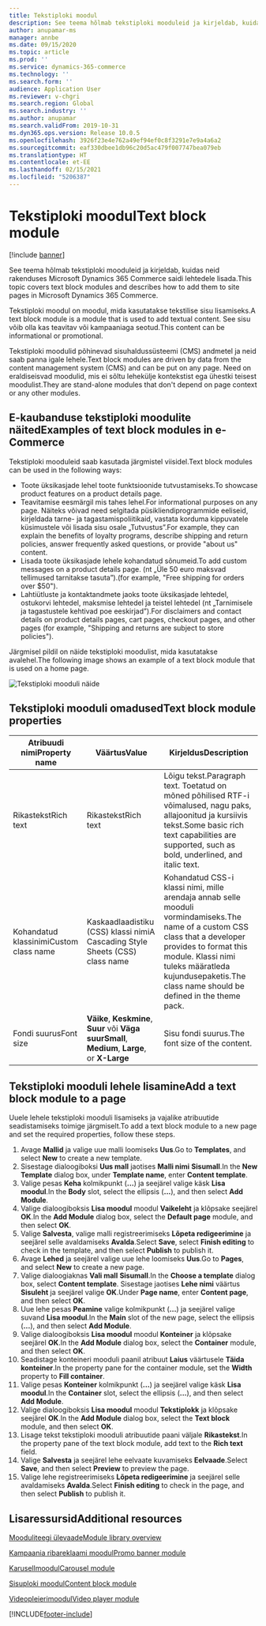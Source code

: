 ```yaml
---
title: Tekstiploki moodul
description: See teema hõlmab tekstiploki mooduleid ja kirjeldab, kuidas neid rakenduses Microsoft Dynamics 365 Commerce saidi lehtedele lisada.
author: anupamar-ms
manager: annbe
ms.date: 09/15/2020
ms.topic: article
ms.prod: ''
ms.service: dynamics-365-commerce
ms.technology: ''
ms.search.form: ''
audience: Application User
ms.reviewer: v-chgri
ms.search.region: Global
ms.search.industry: ''
ms.author: anupamar
ms.search.validFrom: 2019-10-31
ms.dyn365.ops.version: Release 10.0.5
ms.openlocfilehash: 3926f23e4e762a49ef94ef0c8f3291e7e9a4a6a2
ms.sourcegitcommit: eaf330dbee1db96c20d5ac479f007747bea079eb
ms.translationtype: HT
ms.contentlocale: et-EE
ms.lasthandoff: 02/15/2021
ms.locfileid: "5206387"
---
```

# <a name="text-block-module"></a><span data-ttu-id="4a20b-103">Tekstiploki moodul</span><span class="sxs-lookup"><span data-stu-id="4a20b-103">Text block module</span></span>

[!include [banner](includes/banner.md)]

<span data-ttu-id="4a20b-104">See teema hõlmab tekstiploki mooduleid ja kirjeldab, kuidas neid rakenduses Microsoft Dynamics 365 Commerce saidi lehtedele lisada.</span><span class="sxs-lookup"><span data-stu-id="4a20b-104">This topic covers text block modules and describes how to add them to site pages in Microsoft Dynamics 365 Commerce.</span></span>

<span data-ttu-id="4a20b-105">Tekstiploki moodul on moodul, mida kasutatakse tekstilise sisu lisamiseks.</span><span class="sxs-lookup"><span data-stu-id="4a20b-105">A text block module is a module that is used to add textual content.</span></span> <span data-ttu-id="4a20b-106">See sisu võib olla kas teavitav või kampaaniaga seotud.</span><span class="sxs-lookup"><span data-stu-id="4a20b-106">This content can be informational or promotional.</span></span>

<span data-ttu-id="4a20b-107">Tekstiploki moodulid põhinevad sisuhaldussüsteemi (CMS) andmetel ja neid saab panna igale lehele.</span><span class="sxs-lookup"><span data-stu-id="4a20b-107">Text block modules are driven by data from the content management system (CMS) and can be put on any page.</span></span> <span data-ttu-id="4a20b-108">Need on eraldiseisvad moodulid, mis ei sõltu lehekülje kontekstist ega ühestki teisest moodulist.</span><span class="sxs-lookup"><span data-stu-id="4a20b-108">They are stand-alone modules that don't depend on page context or any other modules.</span></span>

## <a name="examples-of-text-block-modules-in-e-commerce"></a><span data-ttu-id="4a20b-109">E-kaubanduse tekstiploki moodulite näited</span><span class="sxs-lookup"><span data-stu-id="4a20b-109">Examples of text block modules in e-Commerce</span></span>

<span data-ttu-id="4a20b-110">Tekstiploki mooduleid saab kasutada järgmistel viisidel.</span><span class="sxs-lookup"><span data-stu-id="4a20b-110">Text block modules can be used in the following ways:</span></span>

* <span data-ttu-id="4a20b-111">Toote üksikasjade lehel toote funktsioonide tutvustamiseks.</span><span class="sxs-lookup"><span data-stu-id="4a20b-111">To showcase product features on a product details page.</span></span>
* <span data-ttu-id="4a20b-112">Teavitamise eesmärgil mis tahes lehel.</span><span class="sxs-lookup"><span data-stu-id="4a20b-112">For informational purposes on any page.</span></span> <span data-ttu-id="4a20b-113">Näiteks võivad need selgitada püsikliendiprogrammide eeliseid, kirjeldada tarne- ja tagastamispoliitikaid, vastata korduma kippuvatele küsimustele või lisada sisu osale „Tutvustus”.</span><span class="sxs-lookup"><span data-stu-id="4a20b-113">For example, they can explain the benefits of loyalty programs, describe shipping and return policies, answer frequently asked questions, or provide "about us" content.</span></span>
* <span data-ttu-id="4a20b-114">Lisada toote üksikasjade lehele kohandatud sõnumeid.</span><span class="sxs-lookup"><span data-stu-id="4a20b-114">To add custom messages on a product details page.</span></span> <span data-ttu-id="4a20b-115">(nt „Üle 50 euro maksvad tellimused tarnitakse tasuta”).</span><span class="sxs-lookup"><span data-stu-id="4a20b-115">(for example, "Free shipping for orders over $50").</span></span>
* <span data-ttu-id="4a20b-116">Lahtiütluste ja kontaktandmete jaoks toote üksikasjade lehtedel, ostukorvi lehtedel, maksmise lehtedel ja teistel lehtedel (nt „Tarnimisele ja tagastustele kehtivad poe eeskirjad”).</span><span class="sxs-lookup"><span data-stu-id="4a20b-116">For disclaimers and contact details on product details pages, cart pages, checkout pages, and other pages (for example, "Shipping and returns are subject to store policies").</span></span>

<span data-ttu-id="4a20b-117">Järgmisel pildil on näide tekstiploki moodulist, mida kasutatakse avalehel.</span><span class="sxs-lookup"><span data-stu-id="4a20b-117">The following image shows an example of a text block module that is used on a home page.</span></span>

![Tekstiploki mooduli näide](./media/ecommerce-textblock.PNG)

## <a name="text-block-module-properties"></a><span data-ttu-id="4a20b-119">Tekstiploki mooduli omadused</span><span class="sxs-lookup"><span data-stu-id="4a20b-119">Text block module properties</span></span>

| <span data-ttu-id="4a20b-120">Atribuudi nimi</span><span class="sxs-lookup"><span data-stu-id="4a20b-120">Property name</span></span>     | <span data-ttu-id="4a20b-121">Väärtus</span><span class="sxs-lookup"><span data-stu-id="4a20b-121">Value</span></span>                                            | <span data-ttu-id="4a20b-122">Kirjeldus</span><span class="sxs-lookup"><span data-stu-id="4a20b-122">Description</span></span> |
|-------------------|--------------------------------------------------|-------------|
| <span data-ttu-id="4a20b-123">Rikastekst</span><span class="sxs-lookup"><span data-stu-id="4a20b-123">Rich text</span></span>         | <span data-ttu-id="4a20b-124">Rikastekst</span><span class="sxs-lookup"><span data-stu-id="4a20b-124">Rich text</span></span>                                        | <span data-ttu-id="4a20b-125">Lõigu tekst.</span><span class="sxs-lookup"><span data-stu-id="4a20b-125">Paragraph text.</span></span> <span data-ttu-id="4a20b-126">Toetatud on mõned põhilised RTF-i võimalused, nagu paks, allajoonitud ja kursiivis tekst.</span><span class="sxs-lookup"><span data-stu-id="4a20b-126">Some basic rich text capabilities are supported, such as bold, underlined, and italic text.</span></span> |
| <span data-ttu-id="4a20b-127">Kohandatud klassinimi</span><span class="sxs-lookup"><span data-stu-id="4a20b-127">Custom class name</span></span> | <span data-ttu-id="4a20b-128">Kaskaadlaadistiku (CSS) klassi nimi</span><span class="sxs-lookup"><span data-stu-id="4a20b-128">A Cascading Style Sheets (CSS) class name</span></span>        | <span data-ttu-id="4a20b-129">Kohandatud CSS-i klassi nimi, mille arendaja annab selle mooduli vormindamiseks.</span><span class="sxs-lookup"><span data-stu-id="4a20b-129">The name of a custom CSS class that a developer provides to format this module.</span></span> <span data-ttu-id="4a20b-130">Klassi nimi tuleks määratleda kujundusepaketis.</span><span class="sxs-lookup"><span data-stu-id="4a20b-130">The class name should be defined in the theme pack.</span></span> |
| <span data-ttu-id="4a20b-131">Fondi suurus</span><span class="sxs-lookup"><span data-stu-id="4a20b-131">Font size</span></span>         | <span data-ttu-id="4a20b-132">**Väike**, **Keskmine**, **Suur** või **Väga suur**</span><span class="sxs-lookup"><span data-stu-id="4a20b-132">**Small**, **Medium**, **Large**, or **X-Large**</span></span> | <span data-ttu-id="4a20b-133">Sisu fondi suurus.</span><span class="sxs-lookup"><span data-stu-id="4a20b-133">The font size of the content.</span></span> |

## <a name="add-a-text-block-module-to-a-page"></a><span data-ttu-id="4a20b-134">Tekstiploki mooduli lehele lisamine</span><span class="sxs-lookup"><span data-stu-id="4a20b-134">Add a text block module to a page</span></span>

<span data-ttu-id="4a20b-135">Uuele lehele tekstiploki mooduli lisamiseks ja vajalike atribuutide seadistamiseks toimige järgmiselt.</span><span class="sxs-lookup"><span data-stu-id="4a20b-135">To add a text block module to a new page and set the required properties, follow these steps.</span></span>

1. <span data-ttu-id="4a20b-136">Avage **Mallid** ja valige uue malli loomiseks **Uus**.</span><span class="sxs-lookup"><span data-stu-id="4a20b-136">Go to **Templates**, and select **New** to create a new template.</span></span>
1. <span data-ttu-id="4a20b-137">Sisestage dialoogiboksi **Uus mall** jaotises **Malli nimi** **Sisumall**.</span><span class="sxs-lookup"><span data-stu-id="4a20b-137">In the **New Template** dialog box, under **Template name**, enter **Content template**.</span></span>
1. <span data-ttu-id="4a20b-138">Valige pesas **Keha** kolmikpunkt (**…**) ja seejärel valige käsk **Lisa moodul**.</span><span class="sxs-lookup"><span data-stu-id="4a20b-138">In the **Body** slot, select the ellipsis (**...**), and then select **Add Module**.</span></span>
1. <span data-ttu-id="4a20b-139">Valige dialoogiboksis **Lisa moodul** moodul **Vaikeleht** ja klõpsake seejärel **OK**.</span><span class="sxs-lookup"><span data-stu-id="4a20b-139">In the **Add Module** dialog box, select the **Default page** module, and then select **OK**.</span></span>
1. <span data-ttu-id="4a20b-140">Valige **Salvesta**, valige malli registreerimiseks **Lõpeta redigeerimine** ja seejärel selle avaldamiseks **Avalda**.</span><span class="sxs-lookup"><span data-stu-id="4a20b-140">Select **Save**, select **Finish editing** to check in the template, and then select **Publish** to publish it.</span></span>
1. <span data-ttu-id="4a20b-141">Avage **Lehed** ja seejärel valige uue lehe loomiseks **Uus**.</span><span class="sxs-lookup"><span data-stu-id="4a20b-141">Go to **Pages**, and select **New** to create a new page.</span></span>
1. <span data-ttu-id="4a20b-142">Valige dialoogiaknas **Vali mall** **Sisumall**.</span><span class="sxs-lookup"><span data-stu-id="4a20b-142">In the **Choose a template** dialog box, select **Content template**.</span></span> <span data-ttu-id="4a20b-143">Sisestage jaotises **Lehe nimi** väärtus **Sisuleht** ja seejärel valige **OK**.</span><span class="sxs-lookup"><span data-stu-id="4a20b-143">Under **Page name**, enter **Content page**, and then select **OK**.</span></span>
1. <span data-ttu-id="4a20b-144">Uue lehe pesas **Peamine** valige kolmikpunkt (**...**) ja seejärel valige suvand **Lisa moodul**.</span><span class="sxs-lookup"><span data-stu-id="4a20b-144">In the **Main** slot of the new page, select the ellipsis (**...**), and then select **Add Module**.</span></span>
1. <span data-ttu-id="4a20b-145">Valige dialoogiboksis **Lisa moodul** moodul **Konteiner** ja klõpsake seejärel **OK**.</span><span class="sxs-lookup"><span data-stu-id="4a20b-145">In the **Add Module** dialog box, select the **Container** module, and then select **OK**.</span></span>
1. <span data-ttu-id="4a20b-146">Seadistage konteineri mooduli paanil atribuut **Laius** väärtusele **Täida konteiner**.</span><span class="sxs-lookup"><span data-stu-id="4a20b-146">In the property pane for the container module, set the **Width** property to **Fill container**.</span></span>
1. <span data-ttu-id="4a20b-147">Valige pesas **Konteiner** kolmikpunkt (**…**) ja seejärel valige käsk **Lisa moodul**.</span><span class="sxs-lookup"><span data-stu-id="4a20b-147">In the **Container** slot, select the ellipsis (**...**), and then select **Add Module**.</span></span>
1. <span data-ttu-id="4a20b-148">Valige dialoogiboksis **Lisa moodul** moodul **Tekstiplokk** ja klõpsake seejärel **OK**.</span><span class="sxs-lookup"><span data-stu-id="4a20b-148">In the **Add Module** dialog box, select the **Text block** module, and then select **OK**.</span></span> 
1. <span data-ttu-id="4a20b-149">Lisage tekst tekstiploki mooduli atribuutide paani väljale **Rikastekst**.</span><span class="sxs-lookup"><span data-stu-id="4a20b-149">In the property pane of the text block module, add text to the **Rich text** field.</span></span>
1. <span data-ttu-id="4a20b-150">Valige **Salvesta** ja seejärel lehe eelvaate kuvamiseks **Eelvaade**.</span><span class="sxs-lookup"><span data-stu-id="4a20b-150">Select **Save**, and then select **Preview** to preview the page.</span></span>
1. <span data-ttu-id="4a20b-151">Valige lehe registreerimiseks **Lõpeta redigeerimine** ja seejärel selle avaldamiseks **Avalda**.</span><span class="sxs-lookup"><span data-stu-id="4a20b-151">Select **Finish editing** to check in the page, and then select **Publish** to publish it.</span></span>

## <a name="additional-resources"></a><span data-ttu-id="4a20b-152">Lisaressursid</span><span class="sxs-lookup"><span data-stu-id="4a20b-152">Additional resources</span></span>

[<span data-ttu-id="4a20b-153">Mooduliteegi ülevaade</span><span class="sxs-lookup"><span data-stu-id="4a20b-153">Module library overview</span></span>](starter-kit-overview.md)

[<span data-ttu-id="4a20b-154">Kampaania ribareklaami moodul</span><span class="sxs-lookup"><span data-stu-id="4a20b-154">Promo banner module</span></span>](add-alert.md)

[<span data-ttu-id="4a20b-155">Karusellmoodul</span><span class="sxs-lookup"><span data-stu-id="4a20b-155">Carousel module</span></span>](add-carousel.md)

[<span data-ttu-id="4a20b-156">Sisuploki moodul</span><span class="sxs-lookup"><span data-stu-id="4a20b-156">Content block module</span></span>](add-hero-module.md)

[<span data-ttu-id="4a20b-157">Videopleierimoodul</span><span class="sxs-lookup"><span data-stu-id="4a20b-157">Video player module</span></span>](add-video-player.md)



[!INCLUDE[footer-include](../includes/footer-banner.md)]